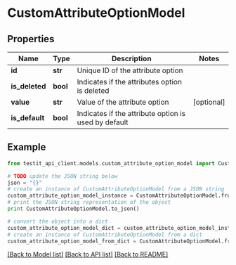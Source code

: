 # CustomAttributeOptionModel


## Properties
Name | Type | Description | Notes
------------ | ------------- | ------------- | -------------
**id** | **str** | Unique ID of the attribute option | 
**is_deleted** | **bool** | Indicates if the attributes option is deleted | 
**value** | **str** | Value of the attribute option | [optional] 
**is_default** | **bool** | Indicates if the attribute option is used by default | 

## Example

```python
from testit_api_client.models.custom_attribute_option_model import CustomAttributeOptionModel

# TODO update the JSON string below
json = "{}"
# create an instance of CustomAttributeOptionModel from a JSON string
custom_attribute_option_model_instance = CustomAttributeOptionModel.from_json(json)
# print the JSON string representation of the object
print CustomAttributeOptionModel.to_json()

# convert the object into a dict
custom_attribute_option_model_dict = custom_attribute_option_model_instance.to_dict()
# create an instance of CustomAttributeOptionModel from a dict
custom_attribute_option_model_from_dict = CustomAttributeOptionModel.from_dict(custom_attribute_option_model_dict)
```
[[Back to Model list]](../README.md#documentation-for-models) [[Back to API list]](../README.md#documentation-for-api-endpoints) [[Back to README]](../README.md)


